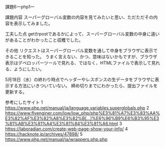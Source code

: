 課題6ーphp1ー

課題内容
スーパーグローバル変数の内容を見てみたいと思い、ただただその内容を表示してみました。

工夫した点
getかpostであるかによって、スーパーグローバル変数の中身に違いがあることがわかったこと収穫でした。

その他
リクエストはスーパーグローバル変数を通して中身をブラウザに表示できることを知った。
うまく言えない、かつ、意味はないかもですが、ブラウザ表示はデベロッパーツールで見れる、ではなく、HTMLファイルで表示して見れる、ようにしたい。

5月18日（水）の終わり時点でヘッダーやレスポンスの生データをブラウザに表示する方法にいきついていない。
締め切りまでにわかったら、提出ファイルを更新する。

参考にしたサイト
1
https://www.php.net/manual/ja/language.variables.superglobals.php
2
https://www.flyenginer.com/low/low_php/php%E3%81%A7%E3%83%AA%E3%82%AF%E3%82%A8%E3%82%B[…]%E6%96%B9%E6%B3%95%E3%81%AB%E3%81%A4%E3%81%84%E3%81%A6.html
3
https://laboradian.com/create-web-page-show-your-info/
4
https://hacknote.jp/archives/47898/ 
5
https://www.php.net/manual/ja/wrappers.php.php
